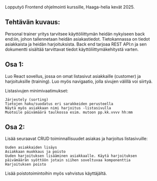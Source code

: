 Lopputyö Frontend ohjelmointi kurssille, Haaga-helia kevät 2025.

## Tehtävän kuvaus:

Personal trainer yritys tarvitsee käyttöliittymän heidän nykyiseen back end:iin, johon tallennetaan heidän asiakastiedot. Tietokannassa on tiedot asiakkaista ja heidän harjoituksista. Back end tarjoaa REST API:n ja sen dokumentti sisältää tarvittavat tiedot käyttöliittymäkehitystä varten.

## Osa 1:

Luo React sovellus, jossa on omat listasivut asiakkaille (customer) ja harjoituksille (training). Luo myös navigaatio, jolla sivujen välillä voi siirtyä.

Listasivujen minimivaatimukset:

    Järjestely (sorting)
    Tietojen haku/suodatus eri sarakkeiden perusteella
    Näytä myös asiakkaan nimi harjoitus -listasivulla
    Muotoile päivämäärä taulkossa esim. mutoon pp.kk.vvvv hh:mm

## Osa 2:

Lisää seuraavat CRUD toiminnallisuudet asiakas ja harjoitus listasivuille:

    Uuden asiakkaiden lisäys
    Asiakkaan muokkaus ja poisto
    Uuden harjoituksen lisääminen asiakkaalle. Käytä harjoituksen päivämäärän syöttöön jotain siihen soveltuvaa komponenttia
    Harjoituksen poisto

Lisää poistotoimintoihin myös vahvistus käyttäjältä.